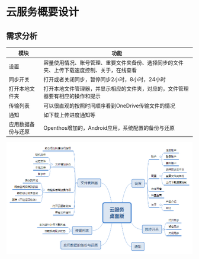 # 云服务概要设计

## 需求分析
|模块|功能|
|---|---|
|设置|容量使用情况、账号管理、重要文件夹备份、选择同步的文件夹、上传下载速度控制、关于，在线查看|
|同步开关|打开或者关闭同步，暂停同步2小时，8小时，24小时|
|打开本地文件夹|打开本地文件管理器，并显示相应的文件夹，对应的，文件管理器要有相应的操作和提示|
|传输列表|可以很直观的按照时间顺序看到OneDrive传输文件的情况|
|通知|如下载上传进度通知等|
|应用数据备份与还原|Openthos增加的，Android应用，系统配置的备份与还原|

![云服务桌面版](img/云服务桌面版.png)
